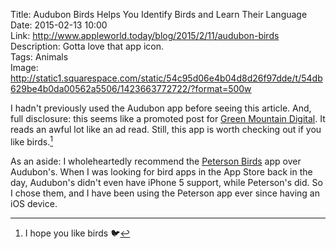 Title: Audubon Birds Helps You Identify Birds and Learn Their Language  
Date: 2015-02-13 10:00  
Link: http://www.appleworld.today/blog/2015/2/11/audubon-birds  
Description: Gotta love that app icon.  
Tags: Animals  
Image: http://static1.squarespace.com/static/54c95d06e4b04d8d26f97dde/t/54db629be4b0da00562a5506/1423663772722/?format=500w  

I hadn't previously used the Audubon app before seeing this article. And, full disclosure: this seems like a promoted post for [Green Mountain Digital][natureshare]. It reads an awful lot like an ad read. Still, this app is worth checking out if you like birds.[^br]

As an aside: I wholeheartedly recommend the [Peterson Birds][apple] app over Audubon's. When I was looking for bird apps in the App Store back in the day, Audubon's didn't even have iPhone 5 support, while Peterson's did. So I chose them, and I have been using the Peterson app ever since having an iOS device.

[^br]: I hope you like birds 🐦

[apple]: https://itunes.apple.com/us/app/id407825684?at=1l3vx9s "Peterson Birds on the App Store"
[natureshare]: http://www.natureshare.com/ "Questionable native ad-ery from AWT"